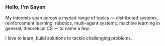 ### Hello, I'm Sayan

My interests span across a myriad range of topics — distributed systems, reinforcement learning, robotics, multi-agent systems, machine learning in general, theoretical CS — to name a few.

I love to learn, build solutions to tackle challenging problems.
